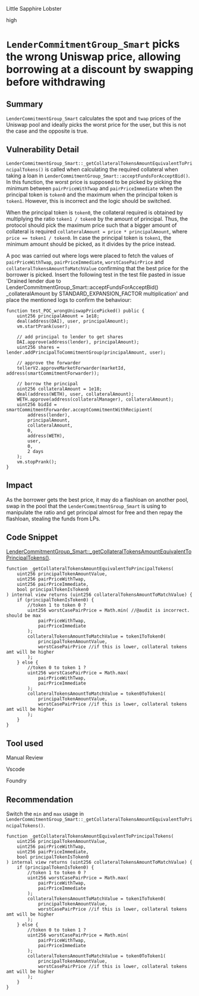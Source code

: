 Little Sapphire Lobster

high

# `LenderCommitmentGroup_Smart` picks the wrong Uniswap price, allowing borrowing at a discount by swapping before withdrawing

## Summary

`LenderCommitmentGroup_Smart` calculates the spot and `twap` prices of the Uniswap pool and ideally picks the worst price for the user, but this is not the case and the opposite is true.

## Vulnerability Detail

`LenderCommitmentGroup_Smart::_getCollateralTokensAmountEquivalentToPrincipalTokens()` is called when calculating the required collateral when taking a loan in `LenderCommitmentGroup_Smart::acceptFundsForAcceptBid()`. In this function, the worst price is supposed to be picked by picking the minimum between `pairPriceWithTwap` and `pairPriceImmediate` when the principal token is `token0` and the maximum when the principal token is `token1`. However, this is incorrect and the logic should be switched. 

When the principal token is `token0`, the collateral required is obtained by multiplying the ratio `token1 / token0` by the amount of principal. Thus, the protocol should pick the maximum price such that a bigger amount of collateral is required `collateralAmount = price * principalAmount`, where `price == token1 / token0`. In case the principal token is `token1`, the minimum amount should be picked, as it divides by the price instead.

A poc was carried out where logs were placed to fetch the values of `pairPriceWithTwap`, `pairPriceImmediate`, `worstCasePairPrice` and `collateralTokensAmountToMatchValue` confirming that the best price for the borrower is picked. Insert the following test in the test file pasted in issue 'Drained lender due to LenderCommitmentGroup_Smart::acceptFundsForAcceptBid() _collateralAmount by STANDARD_EXPANSION_FACTOR multiplication' and place the mentioned logs to confirm the behaviour:
```solidity
function test_POC_wrongUniswapPricePicked() public {
    uint256 principalAmount = 1e18;
    deal(address(DAI), user, principalAmount);
    vm.startPrank(user);

    // add principal to lender to get shares
    DAI.approve(address(lender), principalAmount);
    uint256 shares = lender.addPrincipalToCommitmentGroup(principalAmount, user);

    // approve the forwarder
    tellerV2.approveMarketForwarder(marketId, address(smartCommitmentForwarder));

    // borrow the principal
    uint256 collateralAmount = 1e18;
    deal(address(WETH), user, collateralAmount);
    WETH.approve(address(collateralManager), collateralAmount);
    uint256 bidId = smartCommitmentForwarder.acceptCommitmentWithRecipient(
        address(lender),
        principalAmount,
        collateralAmount,
        0,
        address(WETH),
        user,
        0,
        2 days
    );
    vm.stopPrank();
}
```

## Impact

As the borrower gets the best price, it may do a flashloan on another pool, swap in the pool that the `LenderCommitmentGroup_Smart` is using to manipulate the ratio and get principal almost for free and then repay the flashloan, stealing the funds from LPs.

## Code Snippet

[LenderCommitmentGroup_Smart::_getCollateralTokensAmountEquivalentToPrincipalTokens()](https://github.com/sherlock-audit/2024-04-teller-finance/blob/main/teller-protocol-v2-audit-2024/packages/contracts/contracts/LenderCommitmentForwarder/extensions/LenderCommitmentGroup/LenderCommitmentGroup_Smart.sol#L634).
```solidity
function _getCollateralTokensAmountEquivalentToPrincipalTokens(
    uint256 principalTokenAmountValue,
    uint256 pairPriceWithTwap,
    uint256 pairPriceImmediate,
    bool principalTokenIsToken0
) internal view returns (uint256 collateralTokensAmountToMatchValue) {
    if (principalTokenIsToken0) {
        //token 1 to token 0 ?
        uint256 worstCasePairPrice = Math.min( //@audit is incorrect. should be max
            pairPriceWithTwap,
            pairPriceImmediate
        );
        collateralTokensAmountToMatchValue = token1ToToken0(
            principalTokenAmountValue,
            worstCasePairPrice //if this is lower, collateral tokens amt will be higher
        );
    } else {
        //token 0 to token 1 ?
        uint256 worstCasePairPrice = Math.max(
            pairPriceWithTwap,
            pairPriceImmediate
        );
        collateralTokensAmountToMatchValue = token0ToToken1(
            principalTokenAmountValue,
            worstCasePairPrice //if this is lower, collateral tokens amt will be higher
        );
    }
}
```

## Tool used

Manual Review

Vscode

Foundry

## Recommendation

Switch the `min` and `max` usage in `LenderCommitmentGroup_Smart::_getCollateralTokensAmountEquivalentToPrincipalTokens()`.

```solidity
function _getCollateralTokensAmountEquivalentToPrincipalTokens(
    uint256 principalTokenAmountValue,
    uint256 pairPriceWithTwap,
    uint256 pairPriceImmediate,
    bool principalTokenIsToken0
) internal view returns (uint256 collateralTokensAmountToMatchValue) {
    if (principalTokenIsToken0) {
        //token 1 to token 0 ?
        uint256 worstCasePairPrice = Math.max(
            pairPriceWithTwap,
            pairPriceImmediate
        );
        collateralTokensAmountToMatchValue = token1ToToken0(
            principalTokenAmountValue,
            worstCasePairPrice //if this is lower, collateral tokens amt will be higher
        );
    } else {
        //token 0 to token 1 ?
        uint256 worstCasePairPrice = Math.min(
            pairPriceWithTwap,
            pairPriceImmediate
        );
        collateralTokensAmountToMatchValue = token0ToToken1(
            principalTokenAmountValue,
            worstCasePairPrice //if this is lower, collateral tokens amt will be higher
        );
    }
}
```